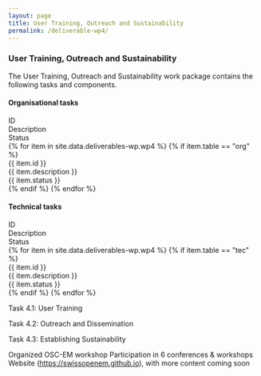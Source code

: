 ```yaml
---
layout: page
title: User Training, Outreach and Sustainability
permalink: /deliverable-wp4/
---
```


### User Training, Outreach and Sustainability ###

The User Training, Outreach and Sustainability work package contains the following tasks and components.

#### Organisational tasks ####

<html>
    <div class="wp-bar">
        <div class="wp-header-row">
            <div class="wp-header-col">ID</div>
            <div class="wp-header-col">Description</div>
            <div class="wp-header-col">Status</div>
        </div>
        {% for item in site.data.deliverables-wp.wp4 %}
            {% if item.table == "org" %}
            <div class="wp-row">
                <div class="wp-col">{{ item.id }}</div>
                <div class="wp-col">{{ item.description }}</div>
                <div class="wp-col wp-status {{ item.status | downcase | replace: ' ', '-' }}">{{ item.status }}</div>
            </div>
            {% endif %}
        {% endfor %}
    </div>
</html>

#### Technical tasks ####

<html>
    <div class="wp-bar">
        <div class="wp-header-row">
            <div class="wp-header-col">ID</div>
            <div class="wp-header-col">Description</div>
            <div class="wp-header-col">Status</div>
        </div>
        {% for item in site.data.deliverables-wp.wp4 %}
            {% if item.table == "tec" %}
            <div class="wp-row">
                <div class="wp-col">{{ item.id }}</div>
                <div class="wp-col">{{ item.description }}</div>
                <div class="wp-col wp-status {{ item.status | downcase | replace: ' ', '-' }}">{{ item.status }}</div>
            </div>
            {% endif %}
        {% endfor %}
    </div>
</html>

Task 4.1: User Training

Task 4.2: Outreach and Dissemination

Task 4.3: Establishing Sustainability

Organized OSC-EM workshop
Participation in 6 conferences & workshops
Website (https://swissopenem.github.io), with more content coming soon
